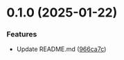 # 0.1.0 (2025-01-22)


### Features

* Update README.md ([966ca7c](https://github.com/Traenqui/demo-project-react/commit/966ca7cc64c0f920651a64f8d5dbaf51b8d5d5b8))



